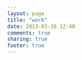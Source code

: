 ```yaml
---
layout: page
title: "work"
date: 2013-03-28 12:40
comments: true
sharing: true
footer: true
---
```

